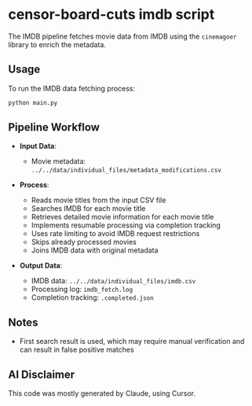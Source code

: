 # censor-board-cuts imdb script

The IMDB pipeline fetches movie data from IMDB using the `cinemagoer` library to enrich the metadata.

## Usage

To run the IMDB data fetching process:
```bash
python main.py
```

## Pipeline Workflow

- **Input Data**:
  - Movie metadata: `../../data/individual_files/metadata_modifications.csv`

- **Process**:
  - Reads movie titles from the input CSV file
  - Searches IMDB for each movie title
  - Retrieves detailed movie information for each movie title
  - Implements resumable processing via completion tracking
  - Uses rate limiting to avoid IMDB request restrictions
  - Skips already processed movies
  - Joins IMDB data with original metadata

- **Output Data**:
  - IMDB data: `../../data/individual_files/imdb.csv`
  - Processing log: `imdb_fetch.log`
  - Completion tracking: `.completed.json`

## Notes

- First search result is used, which may require manual verification and can result in false positive matches

## AI Disclaimer

This code was mostly generated by Claude, using Cursor.
